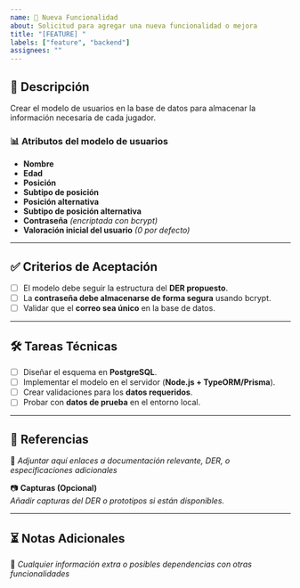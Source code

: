 ```yaml
---
name: 🚀 Nueva Funcionalidad
about: Solicitud para agregar una nueva funcionalidad o mejora
title: "[FEATURE] "
labels: ["feature", "backend"]
assignees: ""
---
```


## 📌 Descripción  
<!-- Explica brevemente qué funcionalidad se va a desarrollar y su propósito -->  
Crear el modelo de usuarios en la base de datos para almacenar la información necesaria de cada jugador.

### 📊 **Atributos del modelo de usuarios**  
- **Nombre**  
- **Edad**  
- **Posición**  
- **Subtipo de posición**  
- **Posición alternativa**  
- **Subtipo de posición alternativa**  
- **Contraseña** _(encriptada con bcrypt)_  
- **Valoración inicial del usuario** _(0 por defecto)_  

---

## ✅ **Criterios de Aceptación**  
- [ ] El modelo debe seguir la estructura del **DER propuesto**.  
- [ ] La **contraseña debe almacenarse de forma segura** usando bcrypt.  
- [ ] Validar que el **correo sea único** en la base de datos.  

---

## 🛠️ **Tareas Técnicas**  
- [ ] Diseñar el esquema en **PostgreSQL**.  
- [ ] Implementar el modelo en el servidor (**Node.js + TypeORM/Prisma**).  
- [ ] Crear validaciones para los **datos requeridos**.  
- [ ] Probar con **datos de prueba** en el entorno local.  

---

## 🔗 **Referencias**  
📌 _Adjuntar aquí enlaces a documentación relevante, DER, o especificaciones adicionales_  

📷 **Capturas (Opcional)**  
_Añadir capturas del DER o prototipos si están disponibles._  

---

## ⏳ **Notas Adicionales**  
🔹 _Cualquier información extra o posibles dependencias con otras funcionalidades_  
